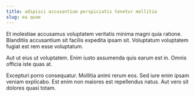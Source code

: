 ```yaml
---
title: adipisci accusantium perspiciatis tenetur mollitia
slug: ea quae
---
```


Et molestiae accusamus voluptatem veritatis minima magni quia ratione. Blanditiis accusantium sit facilis expedita ipsam sit. Voluptatum voluptatem fugiat est rem esse voluptatum.

Aut ut eius ut voluptatem. Enim iusto assumenda quis earum est in. Omnis officia iste quas at.

Excepturi porro consequatur. Mollitia animi rerum eos. Sed iure enim ipsam veniam explicabo. Est enim non maiores est repellendus natus. Aut vero sit dolores quasi totam.
